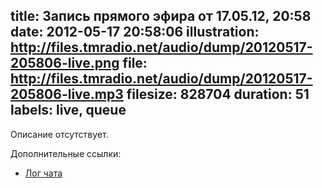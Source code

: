 title: Запись прямого эфира от 17.05.12, 20:58
date: 2012-05-17 20:58:06
illustration: http://files.tmradio.net/audio/dump/20120517-205806-live.png
file: http://files.tmradio.net/audio/dump/20120517-205806-live.mp3
filesize: 828704
duration: 51
labels: live, queue
---
Описание отсутствует.

Дополнительные ссылки:

- [Лог чата](http://files.tmradio.net/audio/dump/20120517-205806-live.log)
